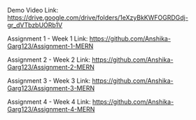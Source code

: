 Demo Video Link:  https://drive.google.com/drive/folders/1eXzyBkKWFOGRDGdj-gr_dVTbzbUORb1V


Assignment 1 - Week 1 Link:  https://github.com/Anshika-Garg123/Assignment-1-MERN

Assignment 2 - Week 2 Link:  https://github.com/Anshika-Garg123/Assignment-2-MERN

Assignment 3 - Week 3 Link:  https://github.com/Anshika-Garg123/Assignment-3-MERN

Assignment 4 - Week 4 Link:  https://github.com/Anshika-Garg123/Assignment-4-MERN
